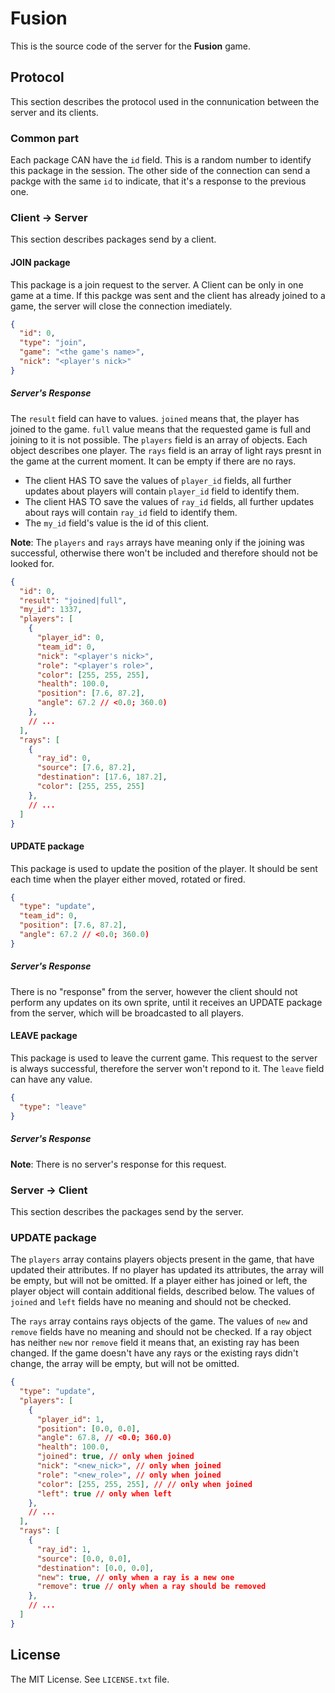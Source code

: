 # Fusion

This is the source code of the server for the **Fusion** game.

## Protocol

This section describes the protocol used in the connunication between the server
and its clients.


### Common part
Each package CAN have the `id` field. This is a random number to identify this
package in the session. The other side of the connection can send a packge with
the same `id` to indicate, that it's a response to the previous one.


### Client -> Server

This section describes packages send by a client.

#### JOIN package

This package is a join request to the server. A Client can be only in one game
at a time. If this packge was sent and the client has already joined to a game,
the server will close the connection imediately.

```json
{
  "id": 0,
  "type": "join",
  "game": "<the game's name>",
  "nick": "<player's nick>"
}
```

##### Server's Response

The `result` field can have to values. `joined` means that, the player has
joined to the game. `full` value means that the requested game is full and
joining to it is not possible. The `players` field is an array of objects. Each
object describes one player. The `rays` field is an array of light rays presnt
in the game at the current moment. It can be empty if there are no rays.

* The client HAS TO save the values of `player_id` fields, all further updates
  about players will contain `player_id` field to identify them.
* The client HAS TO save the values of `ray_id` fields, all further updates
  about rays will contain `ray_id` field to identify them.
* The `my_id` field's value is the id of this client.

**Note**: The `players` and `rays` arrays have meaning only if the joining was
successful, otherwise there won't be included and therefore should not be looked
for.

```json
{
  "id": 0,
  "result": "joined|full",
  "my_id": 1337,
  "players": [
    {
      "player_id": 0,
      "team_id": 0,
      "nick": "<player's nick>",
      "role": "<player's role>",
      "color": [255, 255, 255],
      "health": 100.0,
      "position": [7.6, 87.2],
      "angle": 67.2 // <0.0; 360.0)
    },
    // ...
  ],
  "rays": [
    {
      "ray_id": 0,
      "source": [7.6, 87.2],
      "destination": [17.6, 187.2],
      "color": [255, 255, 255]
    },
    // ...
  ]
}
```

#### UPDATE package

This package is used to update the position of the player. It should be sent
each time when the player either moved, rotated or fired.

```json
{
  "type": "update",
  "team_id": 0,
  "position": [7.6, 87.2],
  "angle": 67.2 // <0.0; 360.0)
}
```

##### Server's Response

There is no "response" from the server, however the client should not perform
any updates on its own sprite, until it receives an UPDATE package from the
server, which will be broadcasted to all players.

#### LEAVE package

This package is used to leave the current game. This request to the server is
always successful, therefore the server won't repond to it. The `leave` field
can have any value.

```json
{
  "type": "leave"
}
```

##### Server's Response

**Note**: There is no server's response for this request.


### Server -> Client

This section describes the packages send by the server.

### UPDATE package

The `players` array contains players objects present in the game, that have
updated their attributes. If no player has updated its attributes, the array
will be empty, but will not be omitted.
If a player either has joined or left, the player object will contain additional
fields, described below.
The values of `joined` and `left` fields have no meaning and should not be
checked.

The `rays` array contains rays objects of the game.
The values of `new` and `remove` fields have no meaning and should not be
checked. If a ray object has neither `new` nor `remove` field it means that, an
existing ray has been changed. If the game doesn't have any rays or the existing
rays didn't change, the array will be empty, but will not be omitted.

```json
{
  "type": "update",
  "players": [
    {
      "player_id": 1,
      "position": [0.0, 0.0],
      "angle": 67.8, // <0.0; 360.0)
      "health": 100.0,
      "joined": true, // only when joined
      "nick": "<new_nick>", // only when joined
      "role": "<new_role>", // only when joined
      "color": [255, 255, 255], // // only when joined
      "left": true // only when left
    },
    // ...
  ],
  "rays": [
    {
      "ray_id": 1,
      "source": [0.0, 0.0],
      "destination": [0.0, 0.0],
      "new": true, // only when a ray is a new one
      "remove": true // only when a ray should be removed
    },
    // ...
  ]
}
```

## License
The MIT License. See `LICENSE.txt` file.